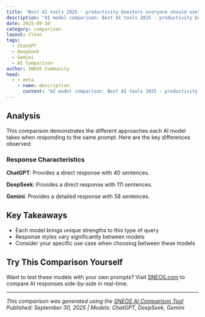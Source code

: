 ```yaml
---
title: "Best AI tools 2025 - productivity boosters everyone should use"
description: "AI model comparison: Best AI tools 2025 - productivity boosters everyone should use..."
date: 2025-09-30
category: comparison
layout: Clean
tags:
  - ChatGPT
  - DeepSeek
  - Gemini
  - AI Comparison
author: SNEOS Community
head:
  - - meta
    - name: description
      content: "AI model comparison: Best AI tools 2025 - productivity boosters everyone should use..."
---
```


<ChatComparison
  title="Best AI tools 2025 - productivity boosters everyone should use"
  prompt="Best AI tools 2025 - productivity boosters everyone should use"
  :responses='{"ChatGPT": "Sure! Here are some of the best AI tools anticipated to be top productivity boosters in 2025 that everyone should consider using:\n\n### 1. **ChatGPT-5 / GPT-5 Based Assistants**\n- Advanced AI language models for drafting emails, generating reports, brainstorming ideas, coding help, and virtual assistance.\n- Integration with workplace apps like Slack, Microsoft Teams, and Google Workspace.\n\n### 2. **Notion AI**\n- Enhanced note-taking, task management, and database handling with AI-powered content generation, summarization, and task automation.\n- Helps organize projects and streamline teamwork with smart templates and reminders.\n\n### 3. **Microsoft 365 Copilot**\n- AI integrated into Word, Excel, PowerPoint to automate repetitive tasks, generate content, perform data analysis, and provide smart suggestions.\n- Speeds up document creation and data manipulation.\n\n### 4. **Otter.ai / Fireflies AI**\n- Real-time transcription and meeting assistant tools.\n- Automatically generate meeting notes, highlight action items, and integrate with calendars and video conferencing apps.\n\n### 5. **Trello AI / Asana AI Enhancements**\n- Project management platforms with AI-driven task prioritization, deadline prediction, and workload balancing.\n- Helps teams stay organized and focused on important tasks.\n\n### 6. **GrammarlyGO**\n- AI-based writing assistant for error-free, clear, and engaging writing.\n- Supports emails, documents, social media posts with tone adjustments and plagiarism detection.\n\n### 7. **Zapier AI Automation**\n- Automate multi-step workflows between apps with AI triggers.\n- Saves time by automating repetitive tasks like data entry, notifications, and reporting.\n\n### 8. **Runway Gen-2 / DALL\u00B7E 3 / Midjourney V5**\n- AI creative tools for generating images, video edits, and marketing visuals from text prompts.\n- Boosts content creation for marketing teams and social media.\n\n### 9. **AI-Powered CRM Tools (e.g., Salesforce Einstein)**\n- Enhances customer relationship management with predictive analytics, lead scoring, and personalized outreach.\n- Improves sales and customer service efficiency.\n\n### 10. **DeepL Write**\n- AI-powered writing refinement tool focused on tone, clarity, and style improvements across multiple languages.\n- Ideal for global teams creating professional communications.\n\n---\n\n### Why Use These AI Tools?\n- **Save time:** Automate routine or complex tasks.\n- **Improve quality:** Enhance writing, data analysis, and creative content.\n- **Boost collaboration:** Streamline communication and project management.\n- **Make smarter decisions:** AI-driven insights and predictions.\n\nIf you want personalized recommendations based on your workflow or industry, feel free to ask!", "DeepSeek": "Of course! 2025 is shaping up to be an incredible year for AI tools, moving beyond simple chatbots to become integrated, intelligent partners that handle entire workflows.\n\nHere is a curated list of the best AI tools for 2025, categorized to give everyone\u2014from students to CEOs\u2014a serious productivity boost.\n\n---\n\n### \uD83E\uDD16 The All-Rounders: Your Daily AI Companions\n\nThese are the foundational tools that everyone should at least be familiar with. They are versatile and can be used for a huge range of tasks.\n\n1. **ChatGPT (GPT-4o and beyond)**\n * **Why it\u0027s a Booster:** The benchmark. Its latest omni-model (GPT-4o) handles text, voice, and vision seamlessly. Use it for brainstorming, drafting emails, summarizing complex documents, generating code, or as a conversational learning partner.\n * **Best For:** *Everyone.* It\u0027s the Swiss Army knife of AI.\n\n2. **Claude (Anthropic)**\n * **Why it\u0027s a Booster:** Excels at handling long-form content and complex reasoning. Its large context window (200K tokens) means you can upload entire PDFs, codebases, or lengthy reports and have it analyze, summarize, or answer detailed questions. Known for its nuanced and \u0022helpful\u0022 responses.\n * **Best For:** Researchers, writers, analysts, and anyone who needs to digest large amounts of information.\n\n3. **Microsoft Copilot**\n * **Why it\u0027s a Booster:** Deeply integrated into the Microsoft 365 ecosystem (Word, Excel, PowerPoint, Outlook). This is a game-changer for productivity. Draft documents in Word, analyze data in Excel, create presentations in PPT, and manage your inbox in Outlook\u2014all with natural language commands.\n * **Best For:** Corporate environments and anyone heavily invested in the Microsoft suite.\n\n4. **Google Gemini (Advanced)**\n * **Why it\u0027s a Booster:** Tightly woven into Google\u0027s ecosystem (Workspace, Search, YouTube). It can pull real-time information, manage your Gmail, help create in Google Docs and Sheets, and is excellent for research and content creation tied to current events.\n * **Best For:** Students, researchers, and Google Workspace power users.\n\n---\n\n### \u270D\uFE0F Writing \u0026 Content Creation\n\nMove from a blank page to a polished draft in minutes.\n\n5. **Jasper**\n * **Why it\u0027s a Booster:** A veteran in the AI writing space, perfect for marketing teams. It excels at generating brand-consistent copy for ads, blog posts, social media, and websites. It\u0027s more of a collaborative platform than a simple chatbot.\n * **Best For:** Marketing professionals, content agencies, and SEO specialists.\n\n6. **GrammarlyGO**\n * **Why it\u0027s a Booster:** Goes far beyond grammar checking. It\u0027s an AI writing assistant integrated into your browser and documents. It can rewrite sentences for clarity and tone, generate ideas, and help you sound more professional or casual on demand.\n * **Best For:** *Everyone who writes anything.* Students, professionals, and non-native speakers.\n\n7. **Gamma**\n * **Why it\u0027s a Booster:** The death of \u0022death by PowerPoint.\u0022 Create beautiful, engaging presentations, documents, or web pages with a simple text prompt. It generates the entire structure and design, which you can then edit effortlessly.\n * **Best For:** Consultants, educators, and anyone who needs to create visual content quickly.\n\n---\n\n### \uD83C\uDFA8 Visual \u0026 Design\n\nGenerate stunning visuals, edit photos, and design interfaces without being a professional.\n\n8. **Midjourney v7\u002B (or equivalent)**\n * **Why it\u0027s a Booster:** Still the king of artistic AI image generation for many. The quality, detail, and artistic style control are unparalleled. Essential for creating concept art, marketing visuals, and inspirational assets.\n * **Best For:** Artists, designers, marketers, and creatives.\n\n9. **DALL-E 3 (via ChatGPT Plus or Microsoft Copilot)**\n * **Why it\u0027s a Booster:** Excels at understanding complex prompts and generating coherent, contextually accurate images. Its integration into ChatGPT makes it incredibly easy to iterate and refine your ideas through conversation.\n * **Best For:** General users, content creators, and anyone who needs precise imagery.\n\n10. **Adobe Firefly (Integrated into Photoshop, etc.)**\n * **Why it\u0027s a Booster:** This is a productivity superpower for creatives. Use \u0022Generative Fill\u0022 to extend images, remove objects, or create entirely new elements non-destructively right inside Photoshop. It\u0027s a seamless workflow integration, not just a separate tool.\n * **Best For:** Photographers, graphic designers, and anyone using Adobe Creative Cloud.\n\n11. **Canva AI**\n * **Why it\u0027s a Booster:** Brings powerful AI (Magic Write, Magic Media, Magic Edit) to the world\u0027s most popular design platform. Instantly create full design drafts, edit photos with text prompts, and generate graphics tailored to your brand kit.\n * **Best For:** Small business owners, social media managers, and non-designers.\n\n---\n\n### \uD83D\uDD0A Audio \u0026 Video\n\nRevolutionize editing, transcription, and content repurposing.\n\n12. **Descript**\n * **Why it\u0027s a Booster:** Edit audio and video by editing the text transcript. Delete \u0022ums\u0022 by deleting words, rearrange clips by dragging sentences, and use its amazing \u0022Overdub\u0022 feature to correct spoken mistakes with your AI voice. A total paradigm shift.\n * **Best For:** Podcasters, video creators, and journalists.\n\n13. **Otter.ai**\n * **Why it\u0027s a Booster:** The most reliable AI meeting assistant. It joins your Zoom, Teams, or Google Meet calls, transcribes conversations in real-time, identifies speakers, and summarizes key action points. Saves hours on note-taking.\n * **Best For:** Teams, consultants, students, and anyone who attends frequent meetings.\n\n14. **HeyGen**\n * **Why it\u0027s a Booster:** Create professional-looking avatar videos with your own voice (or a translated one) in minutes. Incredible for creating training videos, personalized sales pitches, or marketing content without a camera crew or studio.\n * **Best For:** L\u0026D teams, sales professionals, and marketers.\n\n---\n\n### \uD83D\uDCBC Coding \u0026 Development\n\nAccelerate development from planning to deployment.\n\n15. **Github Copilot**\n * **Why it\u0027s a Booster:** It\u0027s your AI pair programmer. It autocompletes code in your IDE, suggests whole functions, and helps you debug. It learns your codebase and dramatically reduces boilerplate coding and context-switching.\n * **Best For:** *All developers*, from beginners to experts.\n\n16. **Cursor**\n * **Why it\u0027s a Booster:** An AI-first code editor built on VS Code. It\u0027s designed for agentic behavior, allowing the AI to take larger actions like writing multiple files, performing complex refactors, and answering deep questions about your entire codebase.\n * **Best For:** Developers looking for a more powerful, AI-native coding experience.\n\n17. **Replit Ghostwriter**\n * **Why it\u0027s a Booster:** A powerful AI assistant integrated directly into the collaborative Replit IDE. It helps with code generation, explanation, and debugging, making it fantastic for learning, rapid prototyping, and team projects.\n * **Best For:** Students, startups, and teams building in the cloud.\n\n---\n\n### \uD83D\uDD2C Research \u0026 Data Analysis\n\nTurn data overload into actionable insights.\n\n18. **Consensus**\n * **Why it\u0027s a Booster:** An AI-powered search engine that scans peer-reviewed research. It summarizes findings, extracts data, and provides evidence-based answers to scientific questions. Cuts through literature review time from weeks to minutes.\n * **Best For:** Scientists, students, and anyone needing evidence-based answers.\n\n19. **ChatGPT Code Interpreter / Advanced Data Analysis**\n * **Why it\u0027s a Booster:** Upload a dataset (Excel, CSV) and simply ask questions. It will clean the data, perform statistical analysis, create charts and graphs, and provide insights in plain English. No coding required.\n * **Best For:** Analysts, marketers, and business owners who work with data.\n\n### How to Get Started \u0026 A Final Word of Caution\n\n* **Start Small:** Pick one tool from the \u0022All-Rounders\u0022 category and one other that solves a specific pain point you have.\n* **Learn Prompting:** The quality of the output is directly related to the quality of your input. Be specific and iterative.\n* **Verify, Don\u0027t Trust Blindly:** AI can \u0022hallucinate\u0022 and make mistakes. Always fact-check critical information, review generated code, and use your own judgment.\n\nThe key trend for 2025 is **integration**. The most powerful AI tools won\u0027t be separate websites you visit, but intelligent features woven directly into the software you already use every day. Embrace them to automate the tedious and amplify your unique human creativity and strategic thinking.", "Gemini": "Okay, predicting the \u0022best\u0022 in 2025 is always tricky, as the AI landscape is evolving at breakneck speed! But, based on current trends, emerging technologies, and areas where AI is likely to have a significant impact, here\u0027s a rundown of potential productivity-boosting AI tools that will be highly relevant in 2025, broken down by category:\n\n**I. General Productivity \u0026 Workflow Automation:**\n\n* **Advanced AI Assistants (Beyond Current Models):**\n * **Name:** Think \u0022Sophia 2.0,\u0022 \u0022Atlas AI,\u0022 or something equally aspirational.\n * **Functionality:** These will go *far* beyond today\u0027s chatbots. They\u0027ll be:\n * **Truly Personalized:** Learning your working style, preferences, and knowledge gaps with extreme accuracy.\n * **Proactive:** Anticipating your needs and suggesting tasks, providing information before you even ask, and handling scheduling, emails, and routine tasks autonomously.\n * **Integrated:** Seamlessly connecting with all your apps and devices.\n * **Capable of Complex Reasoning:** Analyzing data, identifying patterns, and making strategic recommendations.\n * **Example:** Imagine an assistant that not only schedules meetings but also pre-populates the agenda with relevant information from your emails, documents, and industry news, based on the attendees and the topic.\n\n* **Hyper-Personalized Task Management:**\n * **Name:** \u0022TaskAI,\u0022 \u0022FlowState,\u0022 \u0022Zenith Planner\u0022\n * **Functionality:** Dynamic task management systems powered by AI that adapt to your energy levels, deadlines, and priorities in real-time. They\u0027ll optimize your schedule for maximum productivity and help you stay focused.\n * **Adaptive Scheduling:** Rearranging tasks based on your performance and predicted energy dips.\n * **Context-Aware Reminders:** Reminders that include not just the task but also the necessary information, files, and links.\n * **Automated Progress Tracking:** Automatically tracking your progress and providing insights into your productivity patterns.\n * **Example:** The system notices you\u0027re most creative in the mornings and automatically schedules brainstorming sessions then, while reserving afternoons for more routine tasks.\n\n* **AI-Powered Meeting Summarization \u0026 Action Item Extraction:**\n * **Name:** \u0022MeetingMind,\u0022 \u0022ActionAI,\u0022 \u0022ClarityCall\u0022\n * **Functionality:** We already have tools like this, but in 2025, they will be much more sophisticated:\n * **Nuance Understanding:** Capturing subtle cues and the emotional tone of the meeting.\n * **Real-Time Summarization:** Providing a concise summary of the discussion as it unfolds.\n * **Automated Action Item Assignment:** Identifying who is responsible for each action item and automatically adding it to their task list.\n * **Example:** After a meeting, you receive a summary that includes not just the key decisions but also a sentiment analysis of the participants\u0027 reactions and a clear list of action items with deadlines and assigned owners.\n\n**II. Communication \u0026 Content Creation:**\n\n* **AI-Driven Communication Enhancement:**\n * **Name:** \u0022CommunicateAI,\u0022 \u0022ClarityBoost,\u0022 \u0022SpeakEasy\u0022\n * **Functionality:** Helping you communicate more effectively in all contexts:\n * **Real-Time Language Translation \u0026 Cultural Adaptation:** Translating languages instantly and adapting your communication style to suit different cultures.\n * **Tone Analysis \u0026 Adjustment:** Analyzing the tone of your emails and messages and suggesting adjustments to ensure they are received positively.\n * **Presentation Coaching:** Providing real-time feedback on your presentations, including your body language, voice modulation, and content.\n * **Example:** You\u0027re giving a presentation to a global audience, and the AI tool automatically translates your speech into multiple languages while also providing feedback on your delivery to ensure it resonates with different cultural backgrounds.\n\n* **AI-Assisted Content Creation (Text, Images, Video):**\n * **Name:** \u0022ContentForge,\u0022 \u0022VisualAI,\u0022 \u0022StoryCraft\u0022\n * **Functionality:** Moving beyond simple content generation to:\n * **AI-Powered Research \u0026 Fact-Checking:** Automatically researching and verifying the accuracy of information for your content.\n * **Personalized Content Generation:** Creating content that is tailored to the specific interests and preferences of your target audience.\n * **Interactive Content Creation:** Generating interactive content such as quizzes, polls, and games.\n * **Example:** You need to create a marketing campaign for a new product. The AI tool researches your target audience, generates multiple ad variations with compelling copy and visuals, and even creates interactive elements to engage potential customers.\n\n* **AI-Powered Code Generation and Debugging:**\n * **Name:** \u0022CodePilot AI,\u0022 \u0022BugSlayer,\u0022 \u0022DevAI\u0022\n * **Functionality:** Assisting developers in writing, testing, and debugging code more efficiently.\n * **Intelligent Code Completion:** Suggesting code snippets and entire functions based on the context of your project.\n * **Automated Bug Detection:** Identifying potential bugs and vulnerabilities in your code before they cause problems.\n * **Code Optimization:** Optimizing your code for performance and efficiency.\n * **Example:** You\u0027re working on a complex software project. The AI tool automatically generates code for repetitive tasks, identifies potential bugs, and suggests optimizations to improve performance.\n\n**III. Decision-Making \u0026 Problem Solving:**\n\n* **AI-Enhanced Data Analysis \u0026 Visualization:**\n * **Name:** \u0022InsightAI,\u0022 \u0022DataVision,\u0022 \u0022Clarity Analytics\u0022\n * **Functionality:** Making data analysis more accessible and actionable:\n * **Automated Data Cleaning \u0026 Preparation:** Automatically cleaning and preparing data for analysis.\n * **Intelligent Data Visualization:** Creating interactive visualizations that help you understand complex data sets.\n * **Predictive Analytics:** Predicting future trends and outcomes based on historical data.\n * **Example:** You need to analyze sales data to identify trends and opportunities. The AI tool automatically cleans the data, creates interactive visualizations, and predicts future sales based on historical patterns.\n\n* **AI-Driven Risk Assessment \u0026 Mitigation:**\n * **Name:** \u0022RiskGuard AI,\u0022 \u0022Sentinel,\u0022 \u0022Foresight\u0022\n * **Functionality:** Helping you identify and mitigate potential risks:\n * **Real-Time Risk Monitoring:** Monitoring your business environment for potential risks in real-time.\n * **Automated Risk Assessment:** Assessing the likelihood and impact of potential risks.\n * **Proactive Risk Mitigation:** Suggesting strategies to mitigate or avoid potential risks.\n * **Example:** You\u0027re launching a new product. The AI tool monitors social media, news articles, and other data sources to identify potential risks to your reputation and suggests strategies to mitigate them.\n\n**Key Considerations for 2025:**\n\n* **Accessibility \u0026 Democratization:** The best tools will be user-friendly and accessible to a wider range of users, not just technical experts. Expect more no-code/low-code AI solutions.\n* **Ethical AI:** Emphasis on responsible AI development and deployment, addressing issues like bias, privacy, and transparency. Tools will need to be explainable and accountable.\n* **Integration \u0026 Interoperability:** Seamless integration with existing workflows and other tools will be crucial.\n* **Edge AI:** More processing will happen on devices (phones, laptops) rather than relying solely on the cloud, improving speed and privacy.\n* **Multimodal AI:** AI that can understand and process multiple types of data (text, images, audio, video) will be increasingly common.\n\n**Important Note:** This is a speculative list. The specific names and features of AI tools in 2025 will depend on the pace of technological development and the specific needs of users. However, the general trends outlined above are likely to shape the future of AI-powered productivity. Keep an eye on developments in areas like Large Language Models (LLMs), generative AI, reinforcement learning, and explainable AI to get a better sense of what\u0027s coming.\n"}' 
  published-date="22:46"
/>

## Analysis

This comparison demonstrates the different approaches each AI model takes when responding to the same prompt. Here are the key differences observed:

### Response Characteristics

**ChatGPT**: Provides a direct response with 40 sentences. 

**DeepSeek**: Provides a direct response with 111 sentences. 

**Gemini**: Provides a detailed response with 58 sentences. 

## Key Takeaways

- Each model brings unique strengths to this type of query
- Response styles vary significantly between models
- Consider your specific use case when choosing between these models

## Try This Comparison Yourself

Want to test these models with your own prompts? Visit [SNEOS.com](https://sneos.com) to compare AI responses side-by-side in real-time.

---

*This comparison was generated using the [SNEOS AI Comparison Tool](https://sneos.com)*
*Published: September 30, 2025 | Models: ChatGPT, DeepSeek, Gemini*
